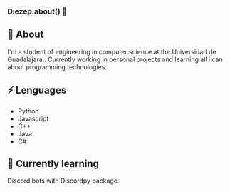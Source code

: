 ### Diezep.about() 👋

## 💬 About
  I'm a student of engineering in computer science at the Universidad de Guadalajara.. Currently working in personal projects and learning all i can about programming technologies.
  
## ⚡ Lenguages
  - Python
  - Javascript
  - C++
  - Java
  - C#
## 🌱 Currently learning 
  Discord bots with Discordpy package.
  <!--
You can check my progress in (Searcher-bot)[google.com] repository

**diezep/diezep** is a ✨ _special_ ✨ repository because its `README.md` (this file) appears on your GitHub profile.

Here are some ideas to get you started:

- 🔭 I’m currently working on ...
- 🌱 I’m currently learning ...
- 👯 I’m looking to collaborate on ...
- 🤔 I’m looking for help with ...
- 💬 Ask me about ...
- 📫 How to reach me: ...
- 😄 Pronouns: ...
- ⚡ Fun fact: ...
-->
